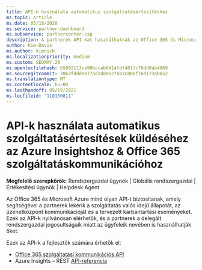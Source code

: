 ```yaml
---
title: API-k használata automatikus szolgáltatásértesítéshez
ms.topic: article
ms.date: 05/18/2020
ms.service: partner-dashboard
ms.subservice: partnercenter-csp
description: A partnerek API-kat használhatnak az Office 365 és Microsoft Azure-partnerek számára a valós idejű szolgáltatás állapotához, az üzenetközpontok kommunikációhoz és a tervezett karbantartási eseményekhez.
author: Kim-Davis
ms.author: kimnich
ms.localizationpriority: medium
ms.custom: SEOMAY.20
ms.openlocfilehash: b5092113ca90bccab6414fdf4013c76dd0ab4969
ms.sourcegitcommit: 7063fdddee77ad2d8e627ab3c806f76d173ab652
ms.translationtype: MT
ms.contentlocale: hu-HU
ms.lasthandoff: 05/19/2021
ms.locfileid: "110150811"
---
```

# <a name="use-apis-for-automated-service-notifications-for-azure-insights--office-365-service-communications"></a>API-k használata automatikus szolgáltatásértesítések küldéséhez az Azure Insightshoz & Office 365 szolgáltatáskommunikációhoz

**Megfelelő szerepkörök:** Rendszergazdai ügynök | Globális rendszergazdai | Értékesítési ügynök | Helpdesk Agent

Az Office 365 és Microsoft Azure mind olyan API-t biztosítanak, amely segítségével a partnerek lekérik a szolgáltatás valós idejű állapotát, az üzenetközpont kommunikációját és a tervezett karbantartási eseményeket. Ezek az API-k nyilvánosan elérhetők, és a partnerek a delegált rendszergazdai jogosultságaik miatt az ügyfeleik nevében is használhatják őket.

Ezek az API-k a fejlesztők számára érhetők el:

- [Office 365 szolgáltatási kommunikációs API](/office/office-365-management-api/office-365-service-communications-api-reference)
- Azure Insights – REST [API-referencia](/rest/api/monitor/)
